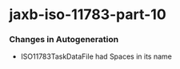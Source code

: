 # jaxb-iso-11783-part-10


### Changes in Autogeneration

* ISO11783TaskDataFile had Spaces in its name